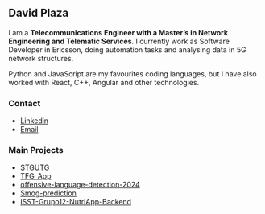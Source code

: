 ## David Plaza

I am a **Telecommunications Engineer with a Master’s in Network Engineering and Telematic Services**. I currently work as Software Developer in Ericsson, doing automation tasks and analysing data in 5G network structures.

Python and JavaScript are my favourites coding languages, but I have also worked with React, C++, Angular and other technologies.

### Contact

- [Linkedin](https://www.linkedin.com/in/david-plaza-benito-8a7998233/)
- [Email](mailto:david.plaza.benito@gmail.com)


### Main Projects
- [STGUTG](https://github.com/DavidPBen/STGUTG)
- [TFG_App](https://github.com/DavidPBen/TFG_App)
- [offensive-language-detection-2024](https://github.com/G1-ABID-23-24/offensive-language-detection-2024)
- [Smog-prediction](https://github.com/G1-ABID-23-24/Smog-prediction)
- [ISST-Grupo12-NutriApp-Backend](https://github.com/lcampos01/ISST-Grupo12-NutriApp-Backend)

<!--
**DavidPBen/DavidPBen** is a ✨ _special_ ✨ repository because its `README.md` (this file) appears on your GitHub profile.

Here are some ideas to get you started:

- 🔭 I’m currently working on ...
- 🌱 I’m currently learning ...
- 👯 I’m looking to collaborate on ...
- 🤔 I’m looking for help with ...
- 💬 Ask me about ...
- 📫 How to reach me: ...
- 😄 Pronouns: ...
- ⚡ Fun fact: ...
-->
